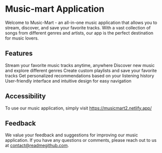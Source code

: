 # Music-mart Application
Welcome to Music-Mart - an all-in-one music application that allows you to stream, discover, and save your favorite tracks. With a vast collection of songs from different genres and artists, our app is the perfect destination for music lovers.

## Features
Stream your favorite music tracks anytime, anywhere
Discover new music and explore different genres
Create custom playlists and save your favorite tracks
Get personalized recommendations based on your listening history
User-friendly interface and intuitive design for easy navigation

## Accessibility
To use our music application, simply visit https://musicmart2.netlify.app/

## Feedback
We value your feedback and suggestions for improving our music application. If you have any questions or comments, please reach out to us at contact@readmegithub.com.

